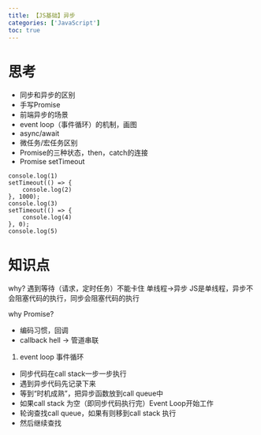 ```yaml
---
title: 【JS基础】异步
categories: ['JavaScript']
toc: true
---
```


# 思考
- 同步和异步的区别
- 手写Promise
- 前端异步的场景
- event loop（事件循环）的机制，画图
- async/await
- 微任务/宏任务区别
- Promise的三种状态，then，catch的连接
- Promise setTimeout

```
console.log(1)
setTimeout(() => {
    console.log(2)
}, 1000);
console.log(3)
setTimeout(() => {
    console.log(4)
}, 0);
console.log(5)
```
<!--more-->
# 知识点

why?
遇到等待（请求，定时任务）不能卡住
单线程->异步
JS是单线程，异步不会阻塞代码的执行，同步会阻塞代码的执行

why Promise?
- 编码习惯，回调
- callback hell -> 管道串联

1. event loop 事件循环

- 同步代码在call stack一步一步执行
- 遇到异步代码先记录下来
- 等到“时机成熟”，把异步函数放到call queue中
- 如果call stack 为空（即同步代码执行完）Event Loop开始工作
- 轮询查找call queue，如果有则移到call stack 执行
- 然后继续查找